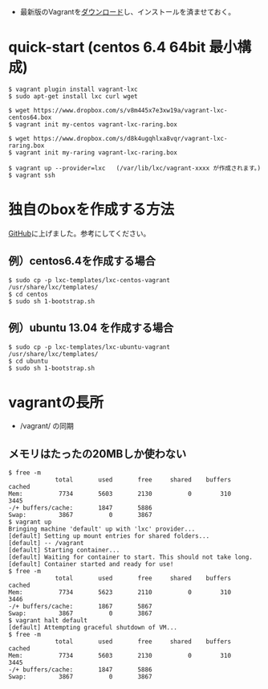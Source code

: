 * 最新版のVagrantを[ダウンロード](http://downloads.vagrantup.com)し、インストールを済ませておく。

quick-start (centos 6.4 64bit 最小構成)
====

```bash:準備
$ vagrant plugin install vagrant-lxc
$ sudo apt-get install lxc curl wget
```

```bash:centos64の環境を作りたい場合
$ wget https://www.dropbox.com/s/v8m445x7e3xw19a/vagrant-lxc-centos64.box
$ vagrant init my-centos vagrant-lxc-raring.box
```

```bash:ubuntu13.04の環境を作りたい場合
$ wget https://www.dropbox.com/s/d8k4ugqhlxa8vqr/vagrant-lxc-raring.box
$ vagrant init my-raring vagrant-lxc-raring.box
```

```bash:起動
$ vagrant up --provider=lxc   (/var/lib/lxc/vagrant-xxxx が作成されます。)
$ vagrant ssh
```


独自のboxを作成する方法
====
[GitHub](https://github.com/tukiyo/vagrant-lxc_create_box.git)に上げました。参考にしてください。

例）centos6.4を作成する場合
----

```bash:
$ sudo cp -p lxc-templates/lxc-centos-vagrant /usr/share/lxc/templates/
$ cd centos
$ sudo sh 1-bootstrap.sh
```

例）ubuntu 13.04 を作成する場合
----

```bash:
$ sudo cp -p lxc-templates/lxc-ubuntu-vagrant /usr/share/lxc/templates/
$ cd ubuntu
$ sudo sh 1-bootstrap.sh
```

vagrantの長所
====

* /vagrant/ の同期

メモリはたったの20MBしか使わない
----

```Bash:
$ free -m
             total       used       free     shared    buffers     cached
Mem:          7734       5603       2130          0        310       3445
-/+ buffers/cache:       1847       5886
Swap:         3867          0       3867
$ vagrant up
Bringing machine 'default' up with 'lxc' provider...
[default] Setting up mount entries for shared folders...
[default] -- /vagrant
[default] Starting container...
[default] Waiting for container to start. This should not take long.
[default] Container started and ready for use!
$ free -m
             total       used       free     shared    buffers     cached
Mem:          7734       5623       2110          0        310       3446
-/+ buffers/cache:       1867       5867
Swap:         3867          0       3867
$ vagrant halt default
[default] Attempting graceful shutdown of VM...
$ free -m
             total       used       free     shared    buffers     cached
Mem:          7734       5603       2130          0        310       3445
-/+ buffers/cache:       1847       5886
Swap:         3867          0       3867
```
